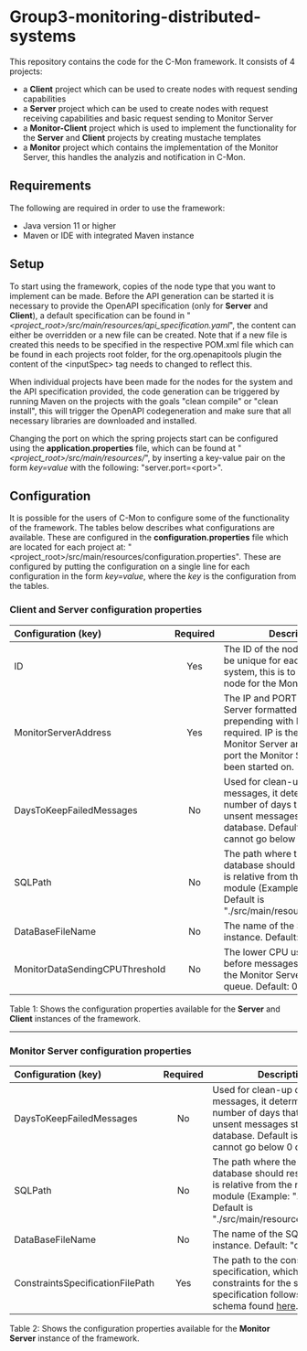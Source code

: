 # Group3-monitoring-distributed-systems
This repository contains the code for the C-Mon framework. It consists of 4 projects:
- a **Client** project which can be used to create nodes with request sending capabilities
- a **Server** project which can be used to create nodes with request receiving capabilities and basic request sending to Monitor Server
- a **Monitor-Client** project which is used to implement the functionality for the **Server** and **Client** projects by creating mustache templates
- a **Monitor** project which contains the implementation of the Monitor Server, this handles the analyzis and notification in C-Mon.

## Requirements
The following are required in order to use the framework:
- Java version 11 or higher
- Maven or IDE with integrated Maven instance

## Setup
To start using the framework, copies of the node type that you want to implement can be made. Before the API generation can be started it is necessary to provide the OpenAPI specification (only for **Server** and **Client**), a default specification can be found in "*<project_root>/src/main/resources/api_specification.yaml*", the content can either be overridden or a new file can be created. Note that if a new file is created this needs to be specified in the respective POM.xml file which can be found in each projects root folder, for the org.openapitools plugin the content of the \<inputSpec> tag needs to changed to reflect this.

When individual projects have been made for the nodes for the system and the API specification provided, the code generation can be triggered by running Maven on the projects with the goals "clean compile" or "clean install", this will trigger the OpenAPI codegeneration and make sure that all necessary libraries are downloaded and installed.

Changing the port on which the spring projects start can be configured using the **application.properties** file, which can be found at "*<project_root>/src/main/resources/*", by inserting a key-value pair on the form *key=value* with the following: "server.port=\<port>".

## Configuration
It is possible for the users of C-Mon to configure some of the functionality of the framework.
The tables below describes what configurations are available. These are configured in the **configuration.properties** file which are located for each project at: "<project_root>/src/main/resources/configuration.properties". These are configured by putting the configuration on a single line for each configuration in the form *key=value*, where the *key* is the configuration from the tables.

### Client and Server configuration properties

| Configuration (key) | Required | Description |
|:--------------------|:--------:|-------------|
| ID | Yes | The ID of the node, this should be unique for each node in the system, this is to identify the node for the Monitor Server. |
| MonitorServerAddress | Yes | The IP and PORT of the Monitor Server formatted as IP:PORT, prepending with http:// is not required. IP is the IP of the Monitor Server and PORT is the port the Monitor Server has been started on. |
| DaysToKeepFailedMessages | No | Used for clean-up of old messages, it determines the number of days that failed unsent messages stays in the database. Default is 30 days, it cannot go below 0 days. |
| SQLPath | No | The path where the SQLite database should reside, the path is relative from the root of the module (Example: "./Client"). Default is "./src/main/resources/sqlite/db/"|
| DataBaseFileName | No | The name of the SQLite instance. Default: "queue.db" |
| MonitorDataSendingCPUThreshold | No | The lower CPU usage threshold before messages can be sent to the Monitor Server from the lazy queue. Default: 0.2 (20%). |

Table 1: Shows the configuration properties available for the **Server** and **Client** instances of the framework.

***

### Monitor Server configuration properties

| Configuration (key) | Required | Description |
|:--------------------|:--------:|-------------|
| DaysToKeepFailedMessages | No | Used for clean-up of old messages, it determines the number of days that failed unsent messages stays in the database. Default is 30 days, it cannot go below 0 days. |
| SQLPath | No | The path where the SQLite database should reside, the path is relative from the root of the module (Example: "./Client"). Default is "./src/main/resources/sqlite/db/"|
| DataBaseFileName | No | The name of the SQLite instance. Default: "queue.db" |
| ConstraintsSpecificationFilePath | Yes | The path to the constraint specification, which specify the constraints for the system. This specification follows the JSON schema found [here](./Monitor/src/main/resources/validation/constraintSchema.json).

Table 2: Shows the configuration properties available for the **Monitor Server** instance of the framework.
